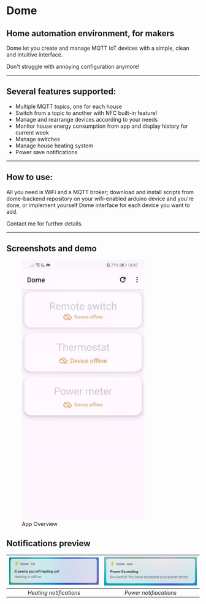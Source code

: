 # Dome
## Home automation environment, for makers

Dome let you create and manage MQTT IoT devices with a simple, clean and intuitive interface.

Don't struggle with annoying configuration anymore!

---
## Several features supported: 
- Multiple MQTT topics, one for each house
- Switch from a topic to another with NFC built-in feature!
- Manage and rearrange devices according to your needs
- Monitor house energy consumption from app and display history for current week
- Manage switches
- Manage house heating system
- Power save notifications

---
## How to use:

All you need is WiFi and a MQTT broker; download and install scripts from dome-backend repository on your wifi-enabled arduino device and you're done, or implement yourself Dome interface for each device you want to add.

Contact me for further details.

---
## Screenshots and demo

<figure>
  <img
  src="https://github.com/vornao/Dome/blob/master/media/overview.gif"
  alt="">
  <figcaption>App Overview</figcaption>
</figure>

## Notifications preview
|![HeatingNotification](media/heating_not.jpg)|![PowerNotification](media/power_not.jpg)|
|:--:|:--:|
|*Heating notifications*|*Power notifiacations*|